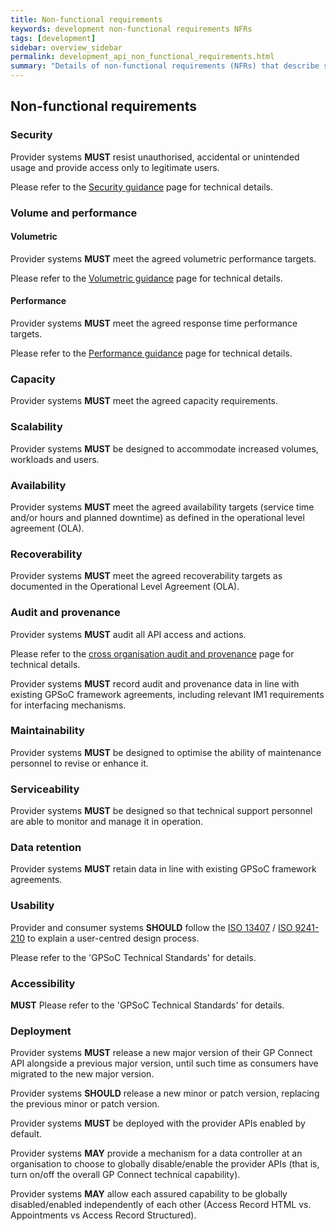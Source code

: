```yaml
---
title: Non-functional requirements
keywords: development non-functional requirements NFRs
tags: [development]
sidebar: overview_sidebar
permalink: development_api_non_functional_requirements.html
summary: "Details of non-functional requirements (NFRs) that describe system attributes such as security, reliability, maintainability, scalability, and usability (often referred to as the “ilities”)"
---
```


## Non-functional requirements ##

### Security ###

Provider systems **MUST** resist unauthorised, accidental or unintended usage and provide access only to legitimate users.

Please refer to the [Security guidance](development_api_security_guidance.html) page for technical details.

### Volume and performance ###

#### Volumetric ####

Provider systems **MUST** meet the agreed volumetric performance targets.

Please refer to the [Volumetric guidance](development_api_volume_and_performance.html#volumetrics) page for technical details.

#### Performance ####

Provider systems **MUST** meet the agreed response time performance targets.

Please refer to the [Performance guidance](development_api_volume_and_performance.html#performance) page for technical details.

### Capacity ###

Provider systems **MUST** meet the agreed capacity requirements.

### Scalability ###

Provider systems **MUST** be designed to accommodate increased volumes, workloads and users.

### Availability ###

Provider systems **MUST** meet the agreed availability targets (service time and/or hours and planned downtime) as defined in the operational level agreement (OLA).

### Recoverability ###

Provider systems **MUST** meet the agreed recoverability targets as documented in the Operational Level Agreement (OLA).

### Audit and provenance ###

Provider systems **MUST** audit all API access and actions.

Please refer to the [cross organisation audit and provenance](integration_cross_organisation_audit_and_provenance.html) page for technical details.

Provider systems **MUST** record audit and provenance data in line with existing GPSoC framework agreements, including relevant IM1 requirements for interfacing mechanisms.

### Maintainability ###

Provider systems **MUST** be designed to optimise the ability of maintenance personnel to revise or enhance it.

### Serviceability ###

Provider systems **MUST** be designed so that technical support personnel are able to monitor and manage it in operation.

### Data retention ###

Provider systems **MUST** retain data in line with existing GPSoC framework agreements.

### Usability ###

Provider and consumer systems **SHOULD** follow the [ISO 13407](https://www.iso.org/standard/21197.html) / [ISO 9241-210](https://www.iso.org/standard/52075.html) to explain a user-centred design process.

Please refer to the 'GPSoC Technical Standards' for details.

### Accessibility ###

**MUST**
Please refer to the 'GPSoC Technical Standards' for details.

### Deployment ###

Provider systems **MUST** release a new major version of their GP Connect API alongside a previous major version, until such time as consumers have migrated to the new major version.

Provider systems **SHOULD** release a new minor or patch version, replacing the previous minor or patch version.

Provider systems **MUST** be deployed with the provider APIs enabled by default.

Provider systems **MAY** provide a mechanism for a data controller at an organisation to choose to globally disable/enable the provider APIs (that is, turn on/off the overall GP Connect technical capability).

Provider systems **MAY** allow each assured capability to be globally disabled/enabled independently of each other (Access Record HTML vs. Appointments vs Access Record Structured).
	
